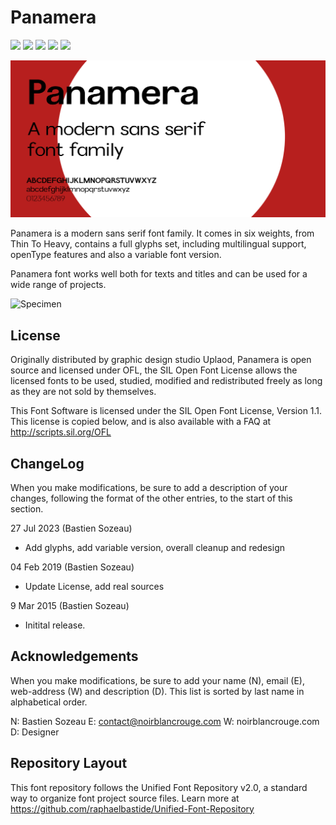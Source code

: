 # Panamera

[![][Fontbakery]](http://noirblancrouge.github.io/Panamera/fontbakery/fontbakery-report.html)
[![][Universal]](http://noirblancrouge.github.io/Panamera/fontbakery/fontbakery-report.html)
[![][GF Profile]](http://noirblancrouge.github.io/Panamera/fontbakery/fontbakery-report.html)
[![][Outline Correctness]](http://noirblancrouge.github.io/Panamera/fontbakery/fontbakery-report.html)
[![][Shaping]](http://noirblancrouge.github.io/Panamera/fontbakery/fontbakery-report.html)

[Fontbakery]: https://img.shields.io/endpoint?url=https://noirblancrouge.github.io/Panamera/fontbakery/overall.json
[GF Profile]: https://img.shields.io/endpoint?url=https://noirblancrouge.github.io/Panamera/fontbakery/GoogleFonts.json
[Outline Correctness]: https://img.shields.io/endpoint?url=https://noirblancrouge.github.io/Panamera/fontbakery/OutlineCorrectnessChecks.json
[Shaping]: https://img.shields.io/endpoint?url=https://noirblancrouge.github.io/Panamera/fontbakery/ShapingChecks.json
[Universal]: https://img.shields.io/endpoint?url=https://noirblancrouge.github.io/Panamera/fontbakery/Universal.json

![Cover](https://raw.githubusercontent.com/noirblancrouge/Panamera/master/documentation/images/panamera.jpg)

Panamera is a modern sans serif font family. It comes in six weights, from Thin To Heavy, contains a full glyphs set, including multilingual support, openType features and also a variable font version.

Panamera font works well both for texts and titles and can be used for a wide range of projects.


![Specimen](https://raw.githubusercontent.com/noirblancrouge/Panamera/master/documentation/images/panamera-charset.jpg)

## License

Originally distributed by graphic design studio Uplaod, Panamera is open source and licensed under OFL, the SIL Open Font License allows the licensed fonts to be used, studied, modified and redistributed freely as long as they are not sold by themselves.

This Font Software is licensed under the SIL Open Font License, Version 1.1. 
This license is copied below, and is also available with a FAQ at http://scripts.sil.org/OFL

## ChangeLog

When you make modifications, be sure to add a description of your changes,
following the format of the other entries, to the start of this section.

27 Jul 2023 (Bastien Sozeau)
- Add glyphs, add variable version, overall cleanup and redesign

04 Feb 2019 (Bastien Sozeau)
- Update License, add real sources

9 Mar 2015 (Bastien Sozeau)
- Initital release.



Acknowledgements
-------------------------

When you make modifications, be sure to add your name (N), email (E),
web-address (W) and description (D). This list is sorted by last name in
alphabetical order.

  N: Bastien Sozeau
  E: contact@noirblancrouge.com
  W: noirblancrouge.com
  D: Designer

## Repository Layout

This font repository follows the Unified Font Repository v2.0, 
a standard way to organize font project source files. Learn more at 
https://github.com/raphaelbastide/Unified-Font-Repository

